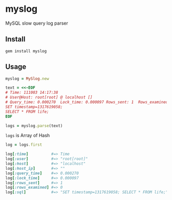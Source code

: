 myslog
======

MySQL slow query log parser

Install
-------

```
gem install myslog
```

Usage
-----

```ruby
myslog = MySlog.new

text = <<-EOF
# Time: 111003 14:17:38
# User@Host: root[root] @ localhost []
# Query_time: 0.000270  Lock_time: 0.000097 Rows_sent: 1  Rows_examined: 0
SET timestamp=1317619058;
SELECT * FROM life;
EOF

logs = myslog.parse(text)
```

`logs` is Array of Hash

```ruby
log = logs.first

log[:time]          #=> Time
log[:user]          #=> "root[root]"
log[:host]          #=> "localhost"
log[:host_ip]       #=> ""
log[:query_time]    #=> 0.000270
log[:lock_time]     #=> 0.000097
log[:rows_sent]     #=> 1
log[:rows_examined] #=> 0
log[:sql]           #=> "SET timestamp=1317619058; SELECT * FROM life;"
```
